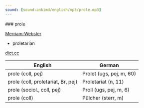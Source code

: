 ```yaml
---
sound: [sound:ankimd/english/mp3/prole.mp3]
---
```


\### prole

[Merriam-Webster](https://www.merriam-webster.com/dictionary/prole)

- proletarian

[dict.cc](https://www.dict.cc/prole)

| English        | German       |
| -------------- | ------------ |
| prole (coll, pej) | Prolet (ugs, pej, m, 60) |
| prole (coll, proletariat, Br, pej) | Proletariat (n, 11) |
| prole (sociol., coll, pej) | Proll (ugs, pej, m, 6) |
| prole (coll) | Pülcher (sterr, m) |
